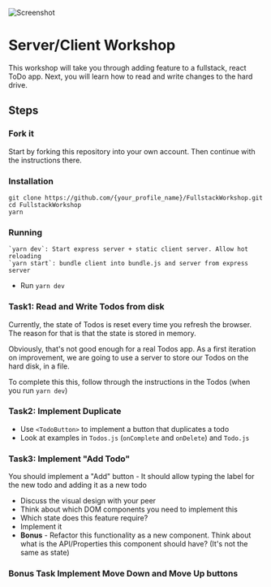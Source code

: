 ![Screenshot](TodoScreenshot.png)

# Server/Client Workshop

This workshop will take you through adding feature to a fullstack, react ToDo app.
Next, you will learn how to read and write changes to the hard drive.

## Steps
### Fork it
Start by forking this repository into your own account. 
Then continue with the instructions there.

### Installation
```
git clone https://github.com/{your_profile_name}/FullstackWorkshop.git
cd FullstackWorkshop
yarn
```

### Running
```
`yarn dev`: Start express server + static client server. Allow hot reloading
`yarn start`: bundle client into bundle.js and server from express server
```
- Run `yarn dev`

### Task1: Read and Write Todos from disk

Currently, the state of Todos is reset every time you refresh the browser. The reason for that is that the state is stored in memory.

Obviously, that's not good enough for a real Todos app.
As a first iteration on improvement, we are going to use a server to store our Todos on the hard disk, in a file.

To complete this this, follow through the instructions in the Todos (when you run `yarn dev`)

### Task2: Implement Duplicate

- Use `<TodoButton>` to implement a button that duplicates a todo
- Look at examples in `Todos.js` (`onComplete` and `onDelete`) and `Todo.js`

### Task3: Implement "Add Todo"

You should implement a "Add" button - It should allow typing the label for the new todo and adding it as a new todo

- Discuss the visual design with your peer
- Think about which DOM components you need to implement this
- Which state does this feature require?
- Implement it
- **Bonus** - Refactor this functionality as a new component. Think about what is the API/Properties this component should have? (It's not the same as state)
### Bonus Task Implement Move Down and Move Up buttons
